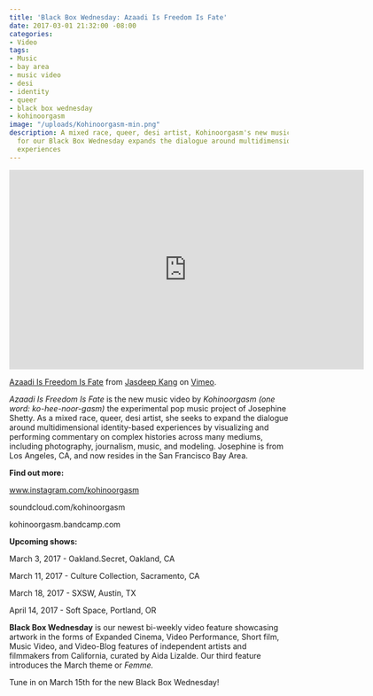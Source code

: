 ```yaml
---
title: 'Black Box Wednesday: Azaadi Is Freedom Is Fate'
date: 2017-03-01 21:32:00 -08:00
categories:
- Video
tags:
- Music
- bay area
- music video
- desi
- identity
- queer
- black box wednesday
- kohinoorgasm
image: "/uploads/Kohinoorgasm-min.png"
description: A mixed race, queer, desi artist, Kohinoorgasm's new music video is featured
  for our Black Box Wednesday expands the dialogue around multidimensional identity-based
  experiences
---
```


<iframe src="https://player.vimeo.com/video/191591076" width="640" height="360" frameborder="0" webkitallowfullscreen mozallowfullscreen allowfullscreen></iframe>
<p><a href="https://vimeo.com/191591076">Azaadi Is Freedom Is Fate</a> from <a href="https://vimeo.com/user42651444">Jasdeep Kang</a> on <a href="https://vimeo.com">Vimeo</a>.</p>

*Azaadi Is Freedom Is Fate* is the new music video by *Kohinoorgasm (one word: ko-hee-noor-gasm)* the experimental pop music project of Josephine Shetty. As a mixed race, queer, desi artist, she seeks to expand the dialogue around multidimensional identity-based experiences by visualizing and performing commentary on complex histories across many mediums, including photography, journalism, music, and modeling. Josephine is from Los Angeles, CA, and now resides in the San Francisco Bay Area.

**Find out more:**

www.instagram.com/kohinoorgasm

soundcloud.com/kohinoorgasm

kohinoorgasm.bandcamp.com

**Upcoming shows:**

March 3, 2017 - Oakland.Secret, Oakland, CA

March 11, 2017 - Culture Collection, Sacramento, CA

March 18, 2017 - SXSW, Austin, TX

April 14, 2017 - Soft Space, Portland, OR

**Black Box Wednesday** is our newest bi-weekly video feature showcasing artwork in the forms of Expanded Cinema, Video Performance, Short film, Music Video, and Video-Blog features of independent artists and filmmakers from California, curated by Aida Lizalde. Our third feature introduces the March theme or *Femme.*

Tune in on March 15th for the new Black Box Wednesday!